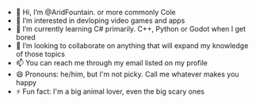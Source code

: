 - 👋 Hi, I’m @AridFountain. or more commonly Cole
- 👀 I’m interested in devloping video games and apps
- 🌱 I’m currently learning C# primarily. C++, Python or Godot when I get bored
- 💞️ I’m looking to collaborate on anything that will expand my knowledge of those topics
- 📫 You can reach me through my email listed on my profile
- 😄 Pronouns: he/him, but I'm not picky. Call me whatever makes you happy
- ⚡ Fun fact: I'm a big animal lover, even the big scary ones

<!---
AridFountain/AridFountain is a ✨ special ✨ repository because its `README.md` (this file) appears on your GitHub profile.
You can click the Preview link to take a look at your changes.
--->
